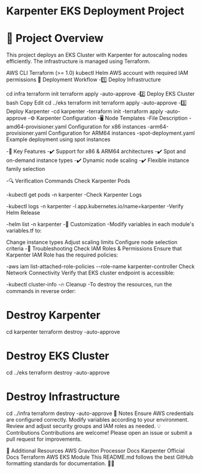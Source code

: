 # Karpenter EKS Deployment Project
# 📌 Project Overview
This project deploys an EKS Cluster with Karpenter for autoscaling nodes efficiently. The infrastructure is managed using Terraform.



AWS CLI
Terraform (>= 1.0)
kubectl
Helm
AWS account with required IAM permissions
🚀 Deployment Workflow
-1️⃣ Deploy Infrastructure


cd infra
terraform init
terraform apply -auto-approve
-2️⃣ Deploy EKS Cluster
bash
Copy
Edit
cd ../eks
terraform init
terraform apply -auto-approve
-3️⃣ Deploy Karpenter
-cd karpenter
-terraform init
-terraform apply -auto-approve
-⚙️ Karpenter Configuration
-🖥️ Node Templates
-File	Description
-amd64-provisioner.yaml	Configuration for x86 instances
-arm64-provisioner.yaml	Configuration for ARM64 instances
-spot-deployment.yaml	Example deployment using spot instances

-🔑 Key Features
-✔️ Support for x86 & ARM64 architectures
-✔️ Spot and on-demand instance types
-✔️ Dynamic node scaling
-✔️ Flexible instance family selection

-🔍 Verification Commands
Check Karpenter Pods


-kubectl get pods -n karpenter
-Check Karpenter Logs


-kubectl logs -n karpenter -l app.kubernetes.io/name=karpenter
-Verify Helm Release


-helm list -n karpenter
-🔧 Customization
-Modify variables in each module's variables.tf to:

Change instance types
Adjust scaling limits
Configure node selection criteria
-🐞 Troubleshooting
Check IAM Roles & Permissions
Ensure that Karpenter IAM Role has the required policies:


-aws iam list-attached-role-policies --role-name karpenter-controller
Check Network Connectivity
Verify that EKS cluster endpoint is accessible:


-kubectl cluster-info
-🔥 Cleanup
-To destroy the resources, run the commands in reverse order:


# Destroy Karpenter
cd karpenter
terraform destroy -auto-approve

# Destroy EKS Cluster
cd ../eks
terraform destroy -auto-approve

# Destroy Infrastructure
cd ../infra
terraform destroy -auto-approve
📝 Notes
Ensure AWS credentials are configured correctly.
Modify variables according to your environment.
Review and adjust security groups and IAM roles as needed.
💡 Contributions
Contributions are welcome! Please open an issue or submit a pull request for improvements.

📖 Additional Resources
AWS Graviton Processor Docs
Karpenter Official Docs
Terraform AWS EKS Module
This README.md follows the best GitHub formatting standards for documentation. 🎯🚀
